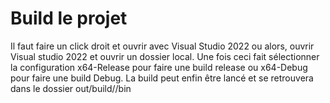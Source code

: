 # Build le projet

Il faut faire un click droit et ouvrir avec Visual Studio 2022 ou alors, ouvrir Visual studio 2022 et ouvrir un dossier local.
Une fois ceci fait sélectionner la configuration x64-Release pour faire une build release ou x64-Debug pour faire une build Debug.
La build peut enfin être lancé et se retrouvera dans le dossier out/build/<configuration>/bin
